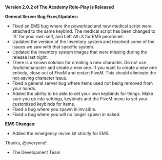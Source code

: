 **Version 2.0.2 of The Academy Role-Play is Released**


**General Server Bug Fixes/Updates:**
- Fixed an EMS bug where the powerload and new medical script were attached to the same keybind.  The medical script has been changed to 'X' for your own self, and Left Alt+X for EMS personnel.
- Updated the version of the Inventory system and resolved some of the issues we saw with that specific system.
- Updated the inventory system images that were missing during the release last night.
- There is a known solution for creating a new character.  Do not use /switchcharacter and create a new one.  If you want to create a new one entirely, close out of FiveM and restart FiveM.  This should eliminate the not-saving character issue.
- Fixed a general server bug where items used not being removed from your hands.
- Added the ability to be able to set your own keybinds for things.  Make sure you go into settings, keybinds and the FiveM menu to set your customized keybinds for items.
- Fixed a bug where you spawn in invisible.
- Fixed a bug where you will no longer spawn in naked.

**EMS Changes:**
- Added the emergency revive kit strictly for EMS.

Thanks, @everyone!
- The Development Team
